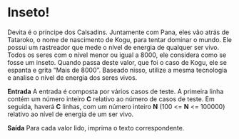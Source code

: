 # Inseto!
Devita é o príncipe dos Calsadins. Juntamente com Pana, eles vão atrás de Tataroko, o nome de nascimento de Kogu, para tentar dominar o mundo. Ele possui um rastreador que mede o nível de energia de qualquer ser vivo. Todos os seres com o nível menor ou igual a 8000, ele considera como se fosse um inseto. Quando passa deste valor, que foi o caso de Kogu, ele se espanta e grita “Mais de 8000”. Baseado nisso, utilize a mesma tecnologia e analise o nível de energia dos seres vivos.

**Entrada**
A entrada é composta por vários casos de teste. A primeira linha contém um número inteiro **C** relativo ao número de casos de teste. Em seguida, haverá **C** linhas, com um número inteiro **N** (100 <= **N** <= 100000) relativo ao nível de energia de um ser vivo.

**Saída**
Para cada valor lido, imprima o texto correspondente.